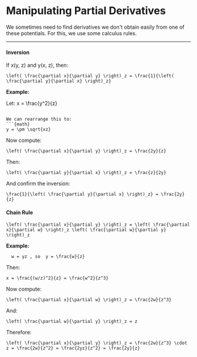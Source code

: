 # Manipulating Partial Derivatives

We sometimes need to find derivatives we don't obtain easily from one of these potentials. For this, we use some calculus rules.

---

#### Inversion

If  x(y, z)  and  y(x, z), then:

```{math}
\left( \frac{\partial x}{\partial y} \right)_z = \frac{1}{\left( \frac{\partial y}{\partial x} \right)_z}
```

**Example:**

Let:
x = \frac{y^2}{z}
```

We can rearrange this to:
```{math}
y = \pm \sqrt{xz}
```

Now compute:
```{math}
\left( \frac{\partial x}{\partial y} \right)_z = \frac{2y}{z}
```

Then:
```{math}
\left( \frac{\partial y}{\partial x} \right)_z = \frac{z}{2y}
```

And confirm the inversion:
```{math}
\frac{1}{\left( \frac{\partial y}{\partial x} \right)_z} = \frac{2y}{z}
```

#### Chain Rule

```{math}
\left( \frac{\partial x}{\partial y} \right)_z = \left( \frac{\partial x}{\partial w} \right)_z \left( \frac{\partial w}{\partial y} \right)_z
```
**Example:**

```{math}
  w = yz , so  y = \frac{w}{z} 
```
Then:
```{math}
x = \frac{(w/z)^2}{z} = \frac{w^2}{z^3}
```

Now compute:
```{math}
\left( \frac{\partial x}{\partial w} \right)_z = \frac{2w}{z^3}
```

And:
```{math}
\left( \frac{\partial w}{\partial y} \right)_z = z
```

Therefore:
```{math}
\left( \frac{\partial x}{\partial y} \right)_z = \frac{2w}{z^3} \cdot z = \frac{2w}{z^2} = \frac{2yz}{z^2} = \frac{2y}{z}
```
